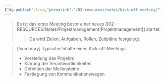 ```yaml
---
{"dg-publish":true,"permalink":"/02-resources/notes/kick-off-meeting/","tags":["GFN/prüfungsrelevant/AP1","GFN/LF02"]}
---
```


>Es ist das erste Meeting bevor einer neues [[02 - RESOURCES/Notes/Projektmanagement\|Projektmanagement]] startet.
>>Da wird Zielen, Aufgaben, Rollen, Zeitpläne festgelegt.

>[!summary] Typische Inhalte eines Kick-off-Meetings
>- Vorstellung des Projekts
>- Klärung der Verantwortlichkeiten
>- Definition der Meilensteine
>- Festlegung von Kommunikationswegen
